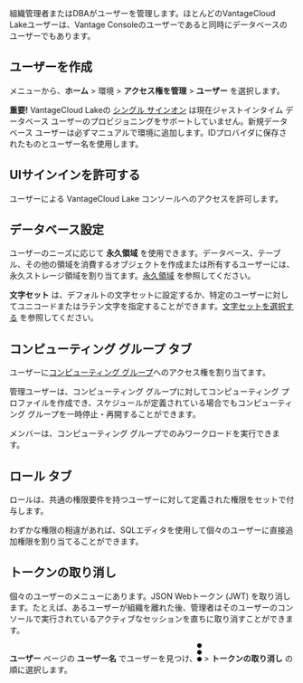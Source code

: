 組織管理者またはDBAがユーザーを管理します。ほとんどのVantageCloud Lakeユーザーは、Vantage Consoleのユーザーであると同時にデータベースのユーザーでもあります。

## ユーザーを作成


メニューから、**ホーム** > 環境 > **アクセス権を管理** > **ユーザー** を選択します。

**重要!** VantageCloud Lakeの [シングル サインオン](mxq1680183881642.md) は現在ジャストインタイム データベース ユーザーのプロビジョニングをサポートしていません。新規データベース ユーザーは必ずマニュアルで環境に追加します。IDプロバイダに保存されたものとユーザー名を使用します。

## UIサインインを許可する


ユーザーによる VantageCloud Lake コンソールへのアクセスを許可します。

## データベース設定


ユーザーのニーズに応じて **永久領域** を使用できます。データベース、テーブル、その他の領域を消費するオブジェクトを作成または所有するユーザーには、永久ストレージ領域を割り当てます。[永久領域](yvc1731523611301.md) を参照してください。

**文字セット** は、デフォルトの文字セットに設定するか、特定のユーザーに対してユニコードまたはラテン文字を指定することができます。[文字セットを選択する](hnk1731523638342.md) を参照してください。

## コンピューティング グループ タブ


ユーザーに[コンピューティング グループ](mqu1640280532737.md)へのアクセス権を割り当てます。

管理ユーザーは、コンピューティング グループに対してコンピューティング プロファイルを作成でき、スケジュールが定義されている場合でもコンピューティング グループを一時停止・再開することができます。

メンバーは、コンピューティング グループでのみワークロードを実行できます。

## ロール タブ


ロールは、共通の権限要件を持つユーザーに対して定義された権限をセットで付与します。

わずかな権限の相違があれば、SQLエディタを使用して個々のユーザーに直接追加権限を割り当てることができます。

## トークンの取り消し


個々のユーザーのメニューにあります。JSON Webトークン (JWT) を取り消します。たとえば、あるユーザーが組織を離れた後、管理者はそのユーザーのコンソールで実行されているアクティブなセッションを直ちに取り消すことができます。

**ユーザー** ページの **ユーザー名** でユーザーを見つけ、![kebabメニュー](Images/zsz1597101912145.svg) > **トークンの取り消し** の順に選択します。

